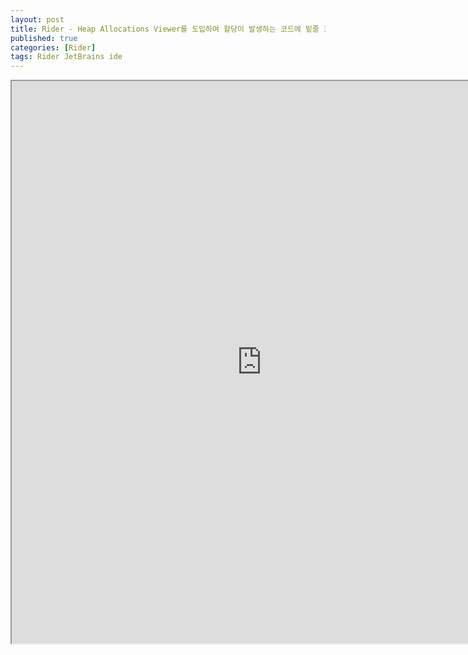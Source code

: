 ```yaml
---
layout: post
title: Rider - Heap Allocations Viewer를 도입하여 할당이 발생하는 코드에 밑줄 표시
published: true
categories: [Rider]
tags: Rider JetBrains ide
---
```

<iframe width="800" height="900" src="https://docs.google.com/document/d/e/2PACX-1vSGEdq_18MKwdCes1LIeoiqYGlXfuUbsgc8FKIGifMGM6R1tVsXXoLsIWKTv4gx4WbfXipmAHFiZynk/pub?embedded=true"></iframe>    
  